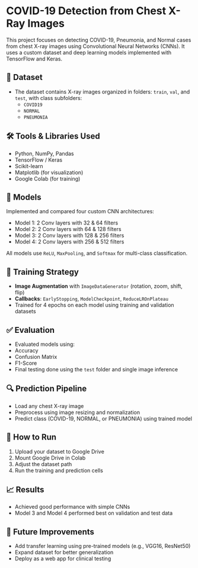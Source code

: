 # COVID-19 Detection from Chest X-Ray Images

This project focuses on detecting COVID-19, Pneumonia, and Normal cases from chest X-ray images using Convolutional Neural Networks (CNNs). It uses a custom dataset and deep learning models implemented with TensorFlow and Keras.

## 📂 Dataset

- The dataset contains X-ray images organized in folders: `train`, `val`, and `test`, with class subfolders:
  - `COVID19`
  - `NORMAL`
  - `PNEUMONIA`
## 🛠️ Tools & Libraries Used

- Python, NumPy, Pandas
- TensorFlow / Keras
- Scikit-learn
- Matplotlib (for visualization)
- Google Colab (for training)

## 🧠 Models

Implemented and compared four custom CNN architectures:

- Model 1: 2 Conv layers with 32 & 64 filters
- Model 2: 2 Conv layers with 64 & 128 filters
- Model 3: 2 Conv layers with 128 & 256 filters
- Model 4: 2 Conv layers with 256 & 512 filters

All models use `ReLU`, `MaxPooling`, and `Softmax` for multi-class classification.

## 🧪 Training Strategy

- **Image Augmentation** with `ImageDataGenerator` (rotation, zoom, shift, flip)
- **Callbacks**: `EarlyStopping`, `ModelCheckpoint`, `ReduceLROnPlateau`
- Trained for 4 epochs on each model using training and validation datasets

## ✅ Evaluation

- Evaluated models using:
- Accuracy
- Confusion Matrix
- F1-Score
- Final testing done using the `test` folder and single image inference

## 🔍 Prediction Pipeline

- Load any chest X-ray image
- Preprocess using image resizing and normalization
- Predict class (COVID-19, NORMAL, or PNEUMONIA) using trained model

## 🏁 How to Run

1. Upload your dataset to Google Drive
2. Mount Google Drive in Colab
3. Adjust the dataset path
4. Run the training and prediction cells

## 📈 Results

- Achieved good performance with simple CNNs
- Model 3 and Model 4 performed best on validation and test data

## 📌 Future Improvements

- Add transfer learning using pre-trained models (e.g., VGG16, ResNet50)
- Expand dataset for better generalization
- Deploy as a web app for clinical testing
